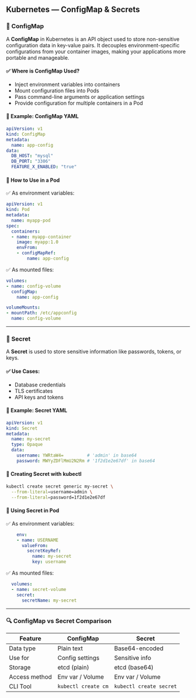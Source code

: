 ## Kubernetes — ConfigMap & Secrets

### 🔹 ConfigMap

A **ConfigMap** in Kubernetes is an API object used to store non-sensitive configuration data in key-value pairs. It decouples environment-specific configurations from your container images, making your applications more portable and manageable.

#### ✅ Where is ConfigMap Used?

* Inject environment variables into containers
* Mount configuration files into Pods
* Pass command-line arguments or application settings
* Provide configuration for multiple containers in a Pod

#### 📄 Example: ConfigMap YAML

```yaml
apiVersion: v1
kind: ConfigMap
metadata:
  name: app-config
data:
  DB_HOST: "mysql"
  DB_PORT: "3306"
  FEATURE_X_ENABLED: "true"
```

#### 🚀 How to Use in a Pod

✅ As environment variables:

```yaml
apiVersion: v1
kind: Pod
metadata:
  name: myapp-pod
spec:
  containers:
  - name: myapp-container
    image: myapp:1.0
    envFrom:
    - configMapRef:
        name: app-config
```

✅ As mounted files:

```yaml
volumes:
- name: config-volume
  configMap:
    name: app-config

volumeMounts:
- mountPath: /etc/appconfig
  name: config-volume
```

---

### 🔹 Secret

A **Secret** is used to store sensitive information like passwords, tokens, or keys.

#### ✅ Use Cases:

* Database credentials
* TLS certificates
* API keys and tokens

#### 📄 Example: Secret YAML

```yaml
apiVersion: v1
kind: Secret
metadata:
  name: my-secret
  type: Opaque
  data:
    username: YWRtaW4=         # 'admin' in base64
    password: MWYyZDFlMmU2N2Rm # '1f2d1e2e67df' in base64
```

#### 🔧 Creating Secret with kubectl

```bash
kubectl create secret generic my-secret \
  --from-literal=username=admin \
  --from-literal=password=1f2d1e2e67df
```

#### 🔧 Using Secret in Pod

✅ As environment variables:

```yaml
    env:
    - name: USERNAME
      valueFrom:
        secretKeyRef:
          name: my-secret
          key: username
```

✅ As mounted files:

```yaml
  volumes:
  - name: secret-volume
    secret:
      secretName: my-secret
```

---

### 🔍 ConfigMap vs Secret Comparison

| Feature       | ConfigMap           | Secret                  |
| ------------- | ------------------- | ----------------------- |
| Data type     | Plain text          | Base64-encoded          |
| Use for       | Config settings     | Sensitive info          |
| Storage       | etcd (plain)        | etcd (base64)           |
| Access method | Env var / Volume    | Env var / Volume        |
| CLI Tool      | `kubectl create cm` | `kubectl create secret` |
